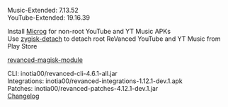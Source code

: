 Music-Extended: 7.13.52  
YouTube-Extended: 19.16.39  

Install [Microg](https://github.com/ReVanced/GmsCore/releases) for non-root YouTube and YT Music APKs  
Use [zygisk-detach](https://github.com/j-hc/zygisk-detach) to detach root ReVanced YouTube and YT Music from Play Store  

[revanced-magisk-module](https://github.com/j-hc/revanced-magisk-module)
  
CLI: inotia00/revanced-cli-4.6.1-all.jar  
Integrations: inotia00/revanced-integrations-1.12.1-dev.1.apk  
Patches: inotia00/revanced-patches-4.12.1-dev.1.jar  
[Changelog](https://github.com/inotia00/revanced-patches/releases/tag/v4.12.1-dev.1)  
